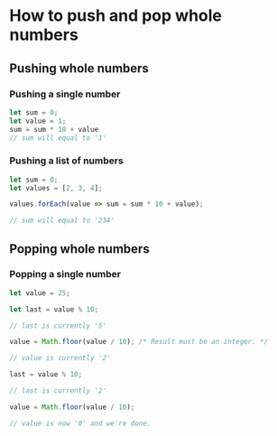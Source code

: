 # How to push and pop whole numbers

## Pushing whole numbers

### Pushing a single number

```js
let sum = 0;
let value = 1;
sum = sum * 10 + value
// sum will equal to '1'
```

### Pushing a list of numbers

```js
let sum = 0;
let values = [2, 3, 4];

values.forEach(value => sum = sum * 10 + value);

// sum will equal to '234'
```


## Popping whole numbers

### Popping a single number

```js
let value = 25;

let last = value % 10;

// last is currently '5'

value = Math.floor(value / 10); /* Result must be an integer. */

// value is currently '2'

last = value % 10;

// last is currently '2'

value = Math.floor(value / 10);

// value is now '0' and we're done.

```

